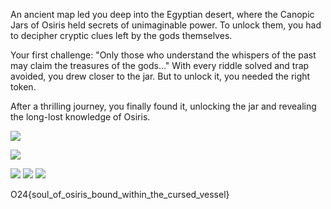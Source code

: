 An ancient map led you deep into the Egyptian desert, where the Canopic Jars of Osiris held secrets of unimaginable power. To unlock them, you had to decipher cryptic clues left by the gods themselves.

Your first challenge: "Only those who understand the whispers of the past may claim the treasures of the gods..." With every riddle solved and trap avoided, you drew closer to the jar. But to unlock it, you needed the right token.

After a thrilling journey, you finally found it, unlocking the jar and revealing the long-lost knowledge of Osiris.

![](TCJOO_App.png)

![](TCJOO_Entered.png)


![](TCJOO_Hint.png)
![](TCJOO_Base64_encoded.png)
![](TCJOO_Solved.png)

O24{soul_of_osiris_bound_within_the_cursed_vessel}